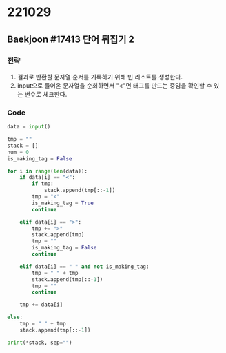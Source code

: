 # 221029

## Baekjoon #17413 단어 뒤집기 2

### 전략
1. 결과로 반환할 문자열 순서를 기록하기 위해 빈 리스트를 생성한다.
2. input으로 들어온 문자열을 순회하면서 "<"면 태그를 만드는 중임을 확인할 수 있는 변수로 체크한다.

### Code
```python
data = input()

tmp = ""
stack = []
num = 0
is_making_tag = False

for i in range(len(data)):
    if data[i] == "<":
        if tmp:
            stack.append(tmp[::-1])
        tmp = "<"
        is_making_tag = True
        continue

    elif data[i] == ">":
        tmp += ">"
        stack.append(tmp)
        tmp = ""
        is_making_tag = False
        continue

    elif data[i] == " " and not is_making_tag:
        tmp = " " + tmp
        stack.append(tmp[::-1])
        tmp = ""
        continue

    tmp += data[i]

else:
    tmp = " " + tmp
    stack.append(tmp[::-1])

print(*stack, sep="")
```